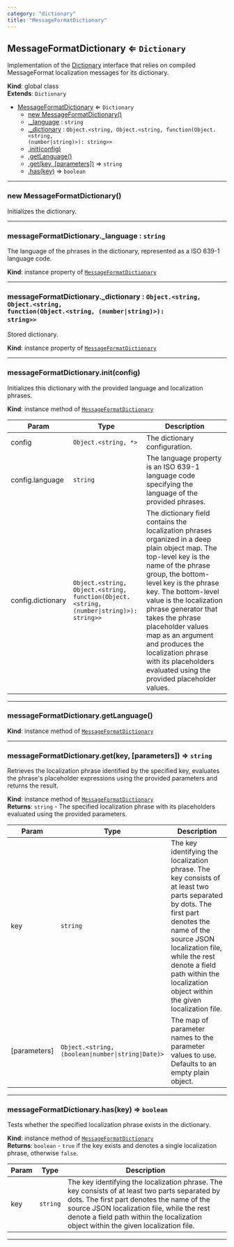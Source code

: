 ```yaml
---
category: "dictionary"
title: "MessageFormatDictionary"
---
```


## MessageFormatDictionary ⇐ <code>Dictionary</code>&nbsp;<a name="MessageFormatDictionary" href="https://github.com/seznam/IMA.js-core/tree/0.15.12/dictionary/MessageFormatDictionary.js#L10" target="_blank"><span class="icon"><i class="fas fa-external-link-alt fa-xs"></i></span></a>
Implementation of the [Dictionary](Dictionary) interface that relies on
compiled MessageFormat localization messages for its dictionary.

**Kind**: global class  
**Extends**: <code>Dictionary</code>  

* [MessageFormatDictionary](#MessageFormatDictionary) ⇐ <code>Dictionary</code>
    * [new MessageFormatDictionary()](#new_MessageFormatDictionary_new)
    * [._language](#MessageFormatDictionary+_language) : <code>string</code>
    * [._dictionary](#MessageFormatDictionary+_dictionary) : <code>Object.&lt;string, Object.&lt;string, function(Object.&lt;string, (number\|string)&gt;): string&gt;&gt;</code>
    * [.init(config)](#MessageFormatDictionary+init)
    * [.getLanguage()](#MessageFormatDictionary+getLanguage)
    * [.get(key, [parameters])](#MessageFormatDictionary+get) ⇒ <code>string</code>
    * [.has(key)](#MessageFormatDictionary+has) ⇒ <code>boolean</code>


* * *

### new MessageFormatDictionary()&nbsp;<a name="new_MessageFormatDictionary_new"></a>
Initializes the dictionary.


* * *

### messageFormatDictionary._language : <code>string</code>&nbsp;<a name="MessageFormatDictionary+_language" href="https://github.com/seznam/IMA.js-core/tree/0.15.12/dictionary/MessageFormatDictionary.js#L30" target="_blank"><span class="icon"><i class="fas fa-external-link-alt fa-xs"></i></span></a>
The language of the phrases in the dictionary, represented as a
ISO 639-1 language code.

**Kind**: instance property of [<code>MessageFormatDictionary</code>](#MessageFormatDictionary)  

* * *

### messageFormatDictionary._dictionary : <code>Object.&lt;string, Object.&lt;string, function(Object.&lt;string, (number\|string)&gt;): string&gt;&gt;</code>&nbsp;<a name="MessageFormatDictionary+_dictionary" href="https://github.com/seznam/IMA.js-core/tree/0.15.12/dictionary/MessageFormatDictionary.js#L43" target="_blank"><span class="icon"><i class="fas fa-external-link-alt fa-xs"></i></span></a>
Stored dictionary.

**Kind**: instance property of [<code>MessageFormatDictionary</code>](#MessageFormatDictionary)  

* * *

### messageFormatDictionary.init(config)&nbsp;<a name="MessageFormatDictionary+init" href="https://github.com/seznam/IMA.js-core/tree/0.15.12/dictionary/MessageFormatDictionary.js#L64" target="_blank"><span class="icon"><i class="fas fa-external-link-alt fa-xs"></i></span></a>
Initializes this dictionary with the provided language and localization
phrases.

**Kind**: instance method of [<code>MessageFormatDictionary</code>](#MessageFormatDictionary)  

| Param | Type | Description |
| --- | --- | --- |
| config | <code>Object.&lt;string, \*&gt;</code> | The dictionary configuration. |
| config.language | <code>string</code> | The language property is an ISO 639-1        language code specifying the language of the provided phrases. |
| config.dictionary | <code>Object.&lt;string, Object.&lt;string, function(Object.&lt;string, (number\|string)&gt;): string&gt;&gt;</code> | The dictionary field contains the localization phrases organized        in a deep plain object map. The top-level key is the name of the        phrase group, the bottom-level key is the phrase key. The        bottom-level value is the localization phrase generator that        takes the phrase placeholder values map as an argument and        produces the localization phrase with its placeholders evaluated        using the provided placeholder values. |


* * *

### messageFormatDictionary.getLanguage()&nbsp;<a name="MessageFormatDictionary+getLanguage" href="https://github.com/seznam/IMA.js-core/tree/0.15.12/dictionary/MessageFormatDictionary.js#L72" target="_blank"><span class="icon"><i class="fas fa-external-link-alt fa-xs"></i></span></a>
**Kind**: instance method of [<code>MessageFormatDictionary</code>](#MessageFormatDictionary)  

* * *

### messageFormatDictionary.get(key, [parameters]) ⇒ <code>string</code>&nbsp;<a name="MessageFormatDictionary+get" href="https://github.com/seznam/IMA.js-core/tree/0.15.12/dictionary/MessageFormatDictionary.js#L92" target="_blank"><span class="icon"><i class="fas fa-external-link-alt fa-xs"></i></span></a>
Retrieves the localization phrase identified by the specified key,
evaluates the phrase's placeholder expressions using the provided
parameters and returns the result.

**Kind**: instance method of [<code>MessageFormatDictionary</code>](#MessageFormatDictionary)  
**Returns**: <code>string</code> - The specified localization phrase with its placeholders
        evaluated using the provided parameters.  

| Param | Type | Description |
| --- | --- | --- |
| key | <code>string</code> | The key identifying the localization phrase. The key        consists of at least two parts separated by dots. The first part        denotes the name of the source JSON localization file, while the        rest denote a field path within the localization object within        the given localization file. |
| [parameters] | <code>Object.&lt;string, (boolean\|number\|string\|Date)&gt;</code> | The        map of parameter names to the parameter values to use.        Defaults to an empty plain object. |


* * *

### messageFormatDictionary.has(key) ⇒ <code>boolean</code>&nbsp;<a name="MessageFormatDictionary+has" href="https://github.com/seznam/IMA.js-core/tree/0.15.12/dictionary/MessageFormatDictionary.js#L118" target="_blank"><span class="icon"><i class="fas fa-external-link-alt fa-xs"></i></span></a>
Tests whether the specified localization phrase exists in the
dictionary.

**Kind**: instance method of [<code>MessageFormatDictionary</code>](#MessageFormatDictionary)  
**Returns**: <code>boolean</code> - `true` if the key exists and denotes a single
                  localization phrase, otherwise `false`.  

| Param | Type | Description |
| --- | --- | --- |
| key | <code>string</code> | The key identifying the localization phrase. The key        consists of at least two parts separated by dots. The first part        denotes the name of the source JSON localization file, while the        rest denote a field path within the localization object within        the given localization file. |


* * *

